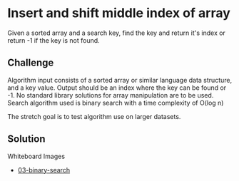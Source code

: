 # Insert and shift middle index of array
Given a sorted array and a search key, find the key and return it's index or return -1 if the key is not found.

## Challenge
Algorithm input consists of a sorted array or similar language data structure, and a key value.
Output should be an index where the key can be found or -1.
No standard library solutions for array manipulation are to be used.
Search algorithm used is binary search with a time complexity of O(log n)

The stretch goal is to test algorithm use on larger datasets.

## Solution
Whiteboard Images
- [03-binary-search](../assets/03-binary-search.jpg)
